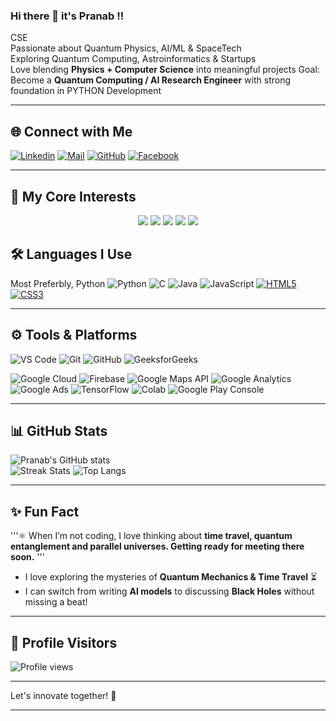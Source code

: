 ### Hi there 👋 it's Pranab !!

 CSE  
 Passionate about Quantum Physics, AI/ML & SpaceTech   
 Exploring Quantum Computing, Astroinformatics & Startups  
 Love blending **Physics + Computer Science** into meaningful projects
 Goal: Become a **Quantum Computing / AI Research Engineer** with strong foundation in PYTHON Development

---

## 🌐 Connect with Me

[![Linkedin](https://img.shields.io/badge/LinkedIn-blue?style=for-the-badge&logo=linkedin&logoColor=white)](https://linkedin.com/in/pranabsantra)
[![Mail](https://img.shields.io/badge/Email-D14836?style=for-the-badge&logo=gmail&logoColor=white)](mailto:pranabsantra466@gmail.com)
[![GitHub](https://img.shields.io/badge/GitHub-000?style=for-the-badge&logo=github&logoColor=white)](https://github.com/PranabSantra45)
[![Facebook](https://img.shields.io/badge/Facebook-blue?style=for-the-badge&logo=github&logoColor=white)](https://facebook.com/PranabSantra45)

---

## 🔬 My Core Interests  
<p align="center">
  <a href="#"><img src="https://img.shields.io/badge/Physics-%23007ACC.svg?&style=for-the-badge&logo=atom&logoColor=white" /></a>
  <a href="#"><img src="https://img.shields.io/badge/Quantum%20Mechanics-%239B59B6.svg?&style=for-the-badge&logo=quora&logoColor=white" /></a>
  <a href="#"><img src="https://img.shields.io/badge/Artificial%20Intelligence-%2300C4CC.svg?&style=for-the-badge&logo=openai&logoColor=white" /></a>
  <a href="#"><img src="https://img.shields.io/badge/Machine%20Learning-%23FF6F00.svg?&style=for-the-badge&logo=python&logoColor=white" /></a>
  <a href="#"><img src="https://img.shields.io/badge/Quantum%20Computing-%232E8B57.svg?&style=for-the-badge&logo=ibm&logoColor=white" /></a>
</p>


## 🛠️ Languages I Use

Most Preferbly, Python
![Python](https://img.shields.io/badge/Python-3776AB?style=for-the-badge&logo=python&logoColor=white)
![C](https://img.shields.io/badge/C-00599C?style=for-the-badge&logo=c&logoColor=white)
![Java](https://img.shields.io/badge/Java-007396?style=for-the-badge&logo=java&logoColor=white)
![JavaScript](https://img.shields.io/badge/JavaScript-F7DF1E?style=for-the-badge&logo=javascript&logoColor=black)
[![HTML5](https://img.shields.io/badge/HTML5-E34F26?style=for-the-badge&logo=html5&logoColor=white)](https://developer.mozilla.org/en-US/docs/Web/HTML)
[![CSS3](https://img.shields.io/badge/CSS3-1572B6?style=for-the-badge&logo=css3&logoColor=white)](https://developer.mozilla.org/en-US/docs/Web/CSS)

---

## ⚙️ Tools & Platforms

![VS Code](https://img.shields.io/badge/VS%20Code-0078D4?style=for-the-badge&logo=visualstudiocode&logoColor=white)
![Git](https://img.shields.io/badge/Git-F05032?style=for-the-badge&logo=git&logoColor=white)
![GitHub](https://img.shields.io/badge/GitHub-100000?style=for-the-badge&logo=github&logoColor=white)
![GeeksforGeeks](https://img.shields.io/badge/GeeksforGeeks-0F9D58?style=for-the-badge&logo=geeksforgeeks&logoColor=white)

![Google Cloud](https://img.shields.io/badge/Google%20Cloud-4285F4?style=for-the-badge&logo=google-cloud&logoColor=white)
![Firebase](https://img.shields.io/badge/Firebase-FFCA28?style=for-the-badge&logo=firebase&logoColor=black)
![Google Maps API](https://img.shields.io/badge/Google%20Maps-4285F4?style=for-the-badge&logo=google-maps&logoColor=white)
![Google Analytics](https://img.shields.io/badge/Google%20Analytics-E37400?style=for-the-badge&logo=google-analytics&logoColor=white)
![Google Ads](https://img.shields.io/badge/Google%20Ads-4285F4?style=for-the-badge&logo=google-ads&logoColor=white)
![TensorFlow](https://img.shields.io/badge/TensorFlow-FF6F00?style=for-the-badge&logo=tensorflow&logoColor=white)
![Colab](https://img.shields.io/badge/Colab-F9AB00?style=for-the-badge&logo=googlecolab&logoColor=black)
![Google Play Console](https://img.shields.io/badge/Google%20Play-414141?style=for-the-badge&logo=google-play&logoColor=white)


---

## 📊 GitHub Stats

![Pranab's GitHub stats](https://github-readme-stats.vercel.app/api?username=PranabSantra45&show_icons=true&theme=radical)  
![Streak Stats](https://streak-stats.demolab.com?user=PranabSantra45&theme=tokyonight)
![Top Langs](https://github-readme-stats.vercel.app/api/top-langs/?username=PranabSantra45&layout=compact&theme=merko)

---

## ✨ Fun Fact

'''⚛️ When I’m not coding, I love thinking about **time travel, quantum entanglement and parallel universes. Getting ready for meeting there soon.** '''
- I love exploring the mysteries of **Quantum Mechanics & Time Travel** ⏳
- I can switch from writing **AI models** to discussing **Black Holes**  without missing a beat!  

---

## 👀 Profile Visitors
![Profile views](https://komarev.com/ghpvc/?username=PranabSantra45&color=blue&style=flat-square)

---

Let's innovate together! 🚀

---
